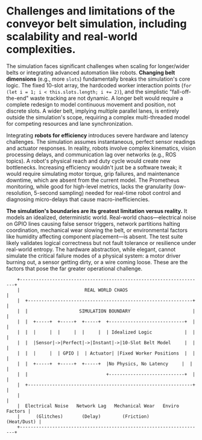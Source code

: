 # Challenges and limitations of the conveyor belt simulation, including scalability and real-world complexities.


The simulation faces significant challenges when scaling for longer/wider belts or integrating advanced automation like robots. **Changing belt dimensions** (e.g., more `slots`) fundamentally breaks the simulation's core logic. The fixed 10-slot array, the hardcoded worker interaction points (`for (let i = 1; i < this.slots.length; i += 2)`), and the simplistic "fall-off-the-end" waste tracking are not dynamic. A longer belt would require a complete redesign to model continuous movement and position, not discrete slots. A wider belt, implying multiple parallel lanes, is entirely outside the simulation's scope, requiring a complex multi-threaded model for competing resources and lane synchronization.

Integrating **robots for efficiency** introduces severe hardware and latency challenges. The simulation assumes instantaneous, perfect sensor readings and actuator responses. In reality, robots involve complex kinematics, vision processing delays, and communication lag over networks (e.g., ROS topics). A robot's physical reach and duty cycle would create new bottlenecks. Increasing efficiency wouldn't just be a software tweak; it would require simulating motor torque, grip failures, and maintenance downtime, which are absent from the current model. The Prometheus monitoring, while good for high-level metrics, lacks the granularity (low-resolution, 5-second sampling) needed for real-time robot control and diagnosing micro-delays that cause macro-inefficiencies.

**The simulation's boundaries are its greatest limitation versus reality.** It models an idealized, deterministic world. Real-world chaos—electrical noise on GPIO lines causing false sensor triggers, network partitions halting coordination, mechanical wear slowing the belt, or environmental factors like humidity affecting component placement—is absent. The test suite likely validates logical correctness but not fault tolerance or resilience under real-world entropy. The hardware abstraction, while elegant, cannot simulate the critical failure modes of a physical system: a motor driver burning out, a sensor getting dirty, or a wire coming loose. These are the factors that pose the far greater operational challenge.

```
    +--------------------------------------------------------------------+
    |                        REAL WORLD CHAOS                            |
    |  +-------------------------------------------------------------+  |
    |  |                   SIMULATION BOUNDARY                       |  |
    |  |  +-----+  +-----+  +-----+  +----------------------------+  |  |
    |  |  |     |  |     |  |     |  | Idealized Logic            |  |  |
    |  |  |Sensor|->|Perfect|->|Instant|->|10-Slot Belt Model     |  |  |
    |  |  |     |  | GPIO |  | Actuator| |Fixed Worker Positions  |  |  |
    |  |  +-----+  +-----+  +-----+  |No Physics, No Latency     |  |  |
    |  |                             +----------------------------+  |  |
    |  +-------------------------------------------------------------+  |
    |                                                                   |
    |  Electrical Noise   Network Lag   Mechanical Wear   Enviro Factors |
    |      (Glitches)       (Delay)        (Friction)       (Heat/Dust) |
    +--------------------------------------------------------------------+
```
